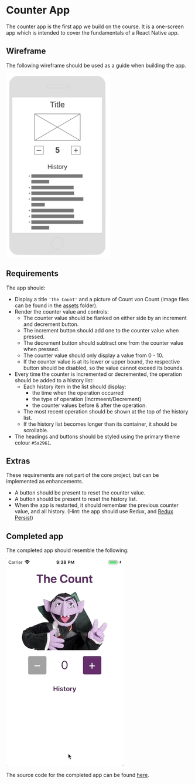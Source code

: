 # Counter App

The counter app is the first app we build on the course. It is a one-screen app which is intended to cover the fundamentals of a React Native app.

## Wireframe

The following wireframe should be used as a guide when building the app.

<img src="wireframe.png" height="500">

## Requirements

The app should:

- Display a title `'The Count'` and a picture of Count von Count (image files can be found in the [assets](./assets/) folder).
- Render the counter value and controls:
  - The counter value should be flanked on either side by an increment and decrement button.
  - The increment button should add one to the counter value when pressed.
  - The decrement button should subtract one from the counter value when pressed.
  - The counter value should only display a value from 0 - 10.
  - If the counter value is at its lower or upper bound, the respective button should be disabled, so the value cannot exceed its bounds.
- Every time the counter is incremented or decremented, the operation should be added to a history list:
  - Each history item in the list should display:
    - the time when the operation occurred
    - the type of operation (Incrmeent/Decrement)
    - the counter values before & after the operation.
  - The most recent operation should be shown at the top of the history list.
  - If the history list becomes longer than its container, it should be scrollable.
- The headings and buttons should be styled using the primary theme colour `#5a2961`.

## Extras

These requirements are not part of the core project, but can be implemented as enhancements.

- A button should be present to reset the counter value.
- A button should be present to reset the history list.
- When the app is restarted, it should remember the previous counter value, and all history. (Hint: the app should use Redux, and [Redux Persist](https://github.com/rt2zz/redux-persist))

## Completed app

The completed app should resemble the following:

![](./demo.gif)

The source code for the completed app can be found [here](https://github.com/studiozeffa/counter-app).
